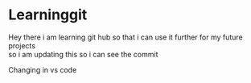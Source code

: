 # Learninggit
Hey there i am learning git hub so that i can use it further for my future projects <br>
so i am updating this so i can see the commit

Changing in vs code